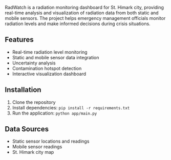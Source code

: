 RadWatch is a radiation monitoring dashboard for St. Himark city, providing real-time analysis and visualization of radiation data from both static and mobile sensors. The project helps emergency management officials monitor radiation levels and make informed decisions during crisis situations.

## Features
- Real-time radiation level monitoring
- Static and mobile sensor data integration
- Uncertainty analysis
- Contamination hotspot detection
- Interactive visualization dashboard

## Installation
1. Clone the repository
2. Install dependencies: `pip install -r requirements.txt`
3. Run the application: `python app/main.py`

## Data Sources
- Static sensor locations and readings
- Mobile sensor readings
- St. Himark city map